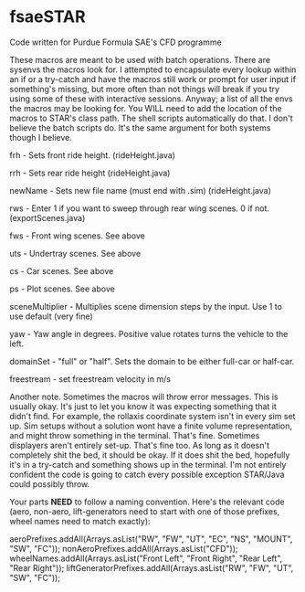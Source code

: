 # fsaeSTAR
Code written for Purdue Formula SAE's CFD programme

These macros are meant to be used with batch operations. There are sysenvs the macros look for. I attempted to encapsulate every lookup within an if or a try-catch and have the macros still work or prompt for user input if something's missing, but more often than not things will break if you try using some of these with interactive sessions. Anyway; a list of all the envs the macros may be looking for. You WILL need to add the location of the macros to STAR's class path. The shell scripts automatically do that. I don't believe the batch scripts do. It's the same argument for both systems though I believe. 


frh - Sets front ride height. (rideHeight.java)

rrh - Sets rear ride height (rideHeight.java)

newName - Sets new file name (must end with .sim) (rideHeight.java)

rws - Enter 1 if you want to sweep through rear wing scenes. 0 if not. (exportScenes.java)

fws - Front wing scenes. See above

uts - Undertray scenes. See above

cs - Car scenes. See above

ps - Plot scenes. See above

sceneMultiplier - Multiplies scene dimension steps by the input. Use 1 to use default (very fine)

yaw - Yaw angle in degrees. Positive value rotates turns the vehicle to the left.

domainSet - "full" or "half". Sets the domain to be either full-car or half-car. 

freestream - set freestream velocity in m/s


Another note. Sometimes the macros will throw error messages. This is usually okay. It's just to let you know it was expecting something that it didn't find. For example, the rollaxis coordinate system isn't in every sim set up. Sim setups without a solution wont have a finite volume representation, and might throw something in the terminal. That's fine. Sometimes displayers aren't entirely set-up. That's fine too. As long as it doesn't completely shit the bed, it should be okay. If it does shit the bed, hopefully it's in a try-catch and something shows up in the terminal. I'm not entirely confident the code is going to catch every possible exception STAR/Java could possibly throw. 

Your parts ****NEED**** to follow a naming convention. Here's the relevant code (aero, non-aero, lift-generators need to start with one of those prefixes, wheel names need to match exactly):

aeroPrefixes.addAll(Arrays.asList("RW", "FW", "UT", "EC", "NS", "MOUNT", "SW", "FC"));
nonAeroPrefixes.addAll(Arrays.asList("CFD"));
wheelNames.addAll(Arrays.asList("Front Left", "Front Right", "Rear Left", "Rear Right"));
liftGeneratorPrefixes.addAll(Arrays.asList("RW", "FW", "UT", "SW", "FC"));
